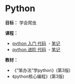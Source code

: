 # Python

**目标：** 学会爬虫

**课程：**
- [python 入门 代码](http://www.imooc.com/u/4228249/course/177/codes)
  - [笔记](https://github.com/magicmai/Python/issues/1)
- [python 进阶 代码](http://www.imooc.com/u/4228249/course/317/codes)
  - [笔记](https://github.com/magicmai/Python/issues/2)

**教材：**
- 《“笨办法”学python》(第3版)
- 《python核心编程》(第3版)
